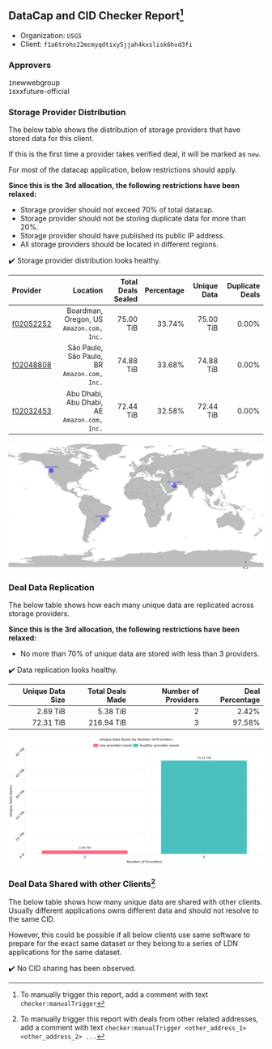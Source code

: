 ## DataCap and CID Checker Report[^1]
 - Organization: `USGS`
 - Client: `f1a6trohs22mcmyqdtixy5jjah4kxslisk6hvd3fi`
### Approvers
`1`newwebgroup<br/>`1`sxxfuture-official

### Storage Provider Distribution
The below table shows the distribution of storage providers that have stored data for this client.

If this is the first time a provider takes verified deal, it will be marked as `new`.

For most of the datacap application, below restrictions should apply.

**Since this is the 3rd allocation, the following restrictions have been relaxed:**
 - Storage provider should not exceed 70% of total datacap.
 - Storage provider should not be storing duplicate data for more than 20%.
 - Storage provider should have published its public IP address.
 - All storage providers should be located in different regions.

✔️ Storage provider distribution looks healthy.

| Provider                                              |                                        Location | Total Deals Sealed | Percentage | Unique Data | Duplicate Deals |
| :---------------------------------------------------- | ----------------------------------------------: | -----------------: | ---------: | ----------: | --------------: |
| [f02052252](https://filfox.info/en/address/f02052252) |     Boardman, Oregon, US<br/>`Amazon.com, Inc.` |          75.00 TiB |     33.74% |   75.00 TiB |           0.00% |
| [f02048808](https://filfox.info/en/address/f02048808) | São Paulo, São Paulo, BR<br/>`Amazon.com, Inc.` |          74.88 TiB |     33.68% |   74.88 TiB |           0.00% |
| [f02032453](https://filfox.info/en/address/f02032453) | Abu Dhabi, Abu Dhabi, AE<br/>`Amazon.com, Inc.` |          72.44 TiB |     32.58% |   72.44 TiB |           0.00% |

<img src="https://raw.githubusercontent.com/data-preservation-programs/filplus-checker-assets/main/filecoin-project/filecoin-plus-large-datasets/issues/1756/1684898578408.png"/>

### Deal Data Replication
The below table shows how each many unique data are replicated across storage providers.


**Since this is the 3rd allocation, the following restrictions have been relaxed:**
- No more than 70% of unique data are stored with less than 3 providers.

✔️ Data replication looks healthy.

| Unique Data Size | Total Deals Made | Number of Providers | Deal Percentage |
| ---------------: | ---------------: | ------------------: | --------------: |
|         2.69 TiB |         5.38 TiB |                   2 |           2.42% |
|        72.31 TiB |       216.94 TiB |                   3 |          97.58% |

<img src="https://raw.githubusercontent.com/data-preservation-programs/filplus-checker-assets/main/filecoin-project/filecoin-plus-large-datasets/issues/1756/1684898579420.png"/>

### Deal Data Shared with other Clients[^3]
The below table shows how many unique data are shared with other clients.
Usually different applications owns different data and should not resolve to the same CID.

However, this could be possible if all below clients use same software to prepare for the exact same dataset or they belong to a series of LDN applications for the same dataset.

✔️ No CID sharing has been observed.

[^1]: To manually trigger this report, add a comment with text `checker:manualTrigger`

[^2]: Deals from those addresses are combined into this report as they are specified with `checker:manualTrigger`

[^3]: To manually trigger this report with deals from other related addresses, add a comment with text `checker:manualTrigger <other_address_1> <other_address_2> ...`
